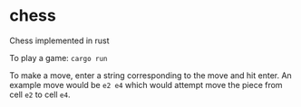 # chess
Chess implemented in rust

To play a game: `cargo run`

To make a move, enter a string corresponding to the move and hit enter. An example move would be `e2 e4` which would attempt move the piece from cell `e2` to cell `e4`.
